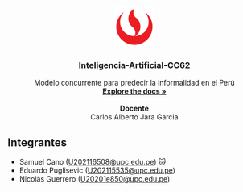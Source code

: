 <!-- HEADER PROJECT LOGO -->
<div align="center">
  <a href="https://github.com/SamuelCano03/Inteligencia-Artificial-CC62.git">
    <img src="public/upc.png" alt="Logo UPC" width="80" height="80">
  </a>

  <h3 align="center">Inteligencia-Artificial-CC62</h3>

  <p align="center">
    Modelo concurrente para predecir la informalidad en el Perú
    <br/>
    <a href="https://github.com/SamuelCano03/Inteligencia-Artificial-CC62.git"><strong>Explore the docs »</strong></a>
    <br/>
    <br/>
    <strong>Docente</strong>
    <br/>
    Carlos Alberto Jara Garcia
  </p>
</div>

<!-- TEAM MEMBERS -->
## Integrantes

- Samuel Cano (U202116508@upc.edu.pe) 🐱
- Eduardo Puglisevic (U202115535@upc.edu.pe)
- Nicolás Guerrero (U20201e850@upc.edu.pe)